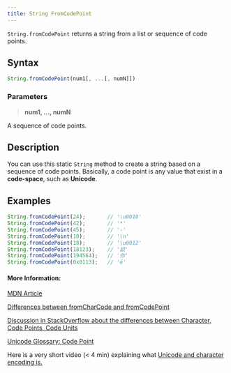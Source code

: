 ```yaml
---
title: String FromCodePoint
---
```


`String.fromCodePoint` returns a string from a list or sequence of code points.


## Syntax

```javascript
String.fromCodePoint(num1[, ...[, numN]])
```

### Parameters

>**num1, ..., numN**

A sequence of code points.

## Description

You can use this static `String` method to create a string based on a sequence of code points. Basically, a code point is any value that exist in a **code-space**, such as **Unicode**.

## Examples

```javascript
String.fromCodePoint(24);       // '\u0018'
String.fromCodePoint(42);       // '*'
String.fromCodePoint(45);       // '-'
String.fromCodePoint(10);       // '\n'
String.fromCodePoint(18);       // '\u0012'
String.fromCodePoint(18123);    // '䛋'
String.fromCodePoint(194564);   // '你'
String.fromCodePoint(0x0113);   // 'ē'
```

#### More Information:
<!-- Please add any articles you think might be helpful to read before writing the article -->

[MDN Article](https://developer.mozilla.org/en-US/docs/Web/JavaScript/Reference/Global_Objects/String/fromCodePoint)

[Differences between fromCharCode and fromCodePoint](https://stackoverflow.com/questions/34680898/can-you-use-string-fromcodepoint-just-like-string-fromcharcode?noredirect=1&lq=1)


[Discussion in StackOverflow about the differences between Character, Code Points, Code Units](https://stackoverflow.com/questions/27331819/whats-the-difference-between-a-character-a-code-point-a-glyph-and-a-grapheme)

[Unicode Glossary: Code Point](https://www.unicode.org/glossary/#code_point)

Here is a very short video (< 4 min) explaining what [Unicode and character encoding is.](https://www.youtube.com/watch?v=JwWoVQXQ24k)